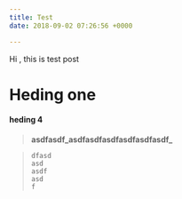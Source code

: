```yaml
---
title: Test
date: 2018-09-02 07:26:56 +0000

---
```

Hi , this is test post

# Heding one

#### heding 4

> **asdfasdf_asdfasdfasdfasdfasdfasdf_**

>     dfasd
>     asd
>     asdf
>     asd
>     f
>     